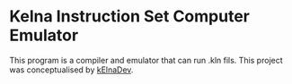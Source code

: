 # Kelna Instruction Set Computer Emulator

This program is a compiler and emulator that can run .kln fils. This project was conceptualised by [kElnaDev](https://git.oggyp.com/kElnaDev).
